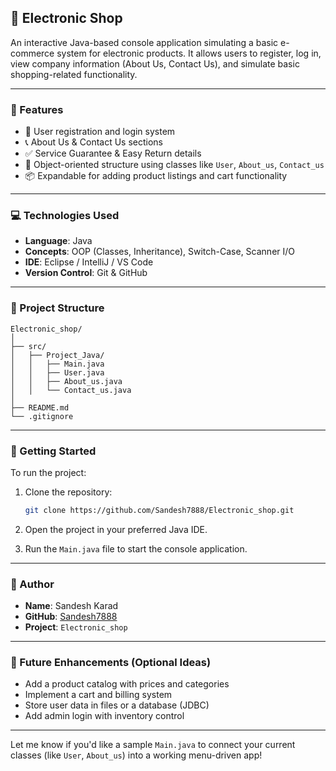 
## 🛒 Electronic Shop

An interactive Java-based console application simulating a basic e-commerce system for electronic products. It allows users to register, log in, view company information (About Us, Contact Us), and simulate basic shopping-related functionality.

---

### 📌 Features

* 📄 User registration and login system
* 📞 About Us & Contact Us sections
* ✅ Service Guarantee & Easy Return details
* 🧑 Object-oriented structure using classes like `User`, `About_us`, `Contact_us`
* 📦 Expandable for adding product listings and cart functionality

---

### 💻 Technologies Used

* **Language**: Java
* **Concepts**: OOP (Classes, Inheritance), Switch-Case, Scanner I/O 
* **IDE**: Eclipse / IntelliJ / VS Code
* **Version Control**: Git & GitHub

---

### 📁 Project Structure

```
Electronic_shop/
│
├── src/
│   ├── Project_Java/
│   │   ├── Main.java
│   │   ├── User.java
│   │   ├── About_us.java
│   │   └── Contact_us.java
│
├── README.md
└── .gitignore
```

---

### 🏁 Getting Started

To run the project:

1. Clone the repository:

   ```bash
   git clone https://github.com/Sandesh7888/Electronic_shop.git
   ```
2. Open the project in your preferred Java IDE.
3. Run the `Main.java` file to start the console application.

---

### 🙋 Author

* **Name**: Sandesh Karad
* **GitHub**: [Sandesh7888](https://github.com/Sandesh7888)
* **Project**: `Electronic_shop`

---

### 📌 Future Enhancements (Optional Ideas)

* Add a product catalog with prices and categories
* Implement a cart and billing system
* Store user data in files or a database (JDBC)
* Add admin login with inventory control

---

Let me know if you'd like a sample `Main.java` to connect your current classes (like `User`, `About_us`) into a working menu-driven app!
